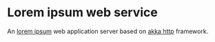 # Lorem ipsum web service

An [lorem ipsum][wiki-lorem] web application server based on [akka http][akka-http] framework.

[lorem-lib]:  https://github.com/dacr/lorem-ipsum
[wiki-lorem]: https://en.wikipedia.org/wiki/Lorem_ipsum
[akka-http]:  https://doc.akka.io/docs/akka-http/current/index.html

